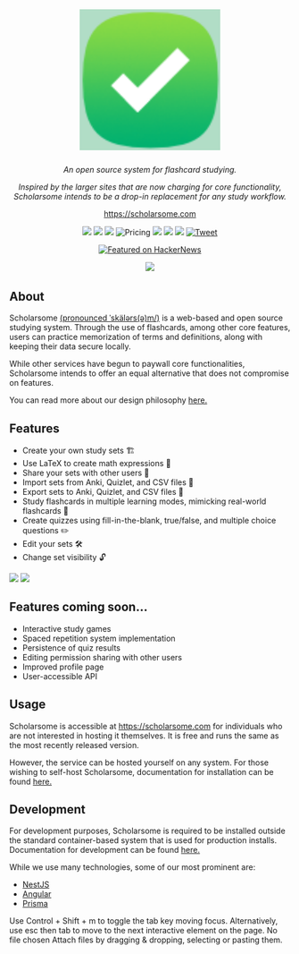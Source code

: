
## <p align="center"><img src="https://github.com/KhaDang/derdiedaslerne/blob/master/images/right.png" height="50%" width="50%"></p>

<div align="center">

*An open source system for flashcard studying.*

*Inspired by the larger sites that are now charging for core functionality, Scholarsome intends to be a drop-in replacement for any study workflow.*

https://scholarsome.com

<a href="https://discord.gg/hRgVvc5MKf">![](https://img.shields.io/badge/-Join%20our%20Discord-white?logo=Discord&logoColor=blue)</a>
<a href="https://github.com/hwgilbert16/scholarsome/blob/develop/LICENSE">![](https://img.shields.io/github/license/hwgilbert16/scholarsome?color=blue)</a>
<a href="https://github.com/hwgilbert16/scholarsome/issues?q=is%3Aissue+is%3Aopen+label%3A%22good+first+issue%22">![](https://img.shields.io/badge/contributions-welcome-orange)</a>
<img src="https://img.shields.io/badge/price-free-brightgreen" alt="Pricing">
<a href="https://github.com/hwgilbert16/scholarsome/issues">![](https://img.shields.io/github/issues/hwgilbert16/scholarsome)</a>
<a href="https://www.contributor-covenant.org/version/2/1/code_of_conduct.html "><img src="https://img.shields.io/badge/Contributor%20Covenant-2.1-purple" /></a>
<a href="https://github.com/hwgilbert16/scholarsome/stargazers">![](https://img.shields.io/github/stars/hwgilbert16/scholarsome)</a>
[![Tweet](https://img.shields.io/twitter/url/http/shields.io.svg?style=social)](https://twitter.com/intent/tweet?text=Stop%20using%20clunky%2C%20proprietary%20flashcard%20software%20-%20instead%2C%20use%20the%20open%20source%20alternative%3A%20Scholarsome&url=https://github.com/hwgilbert16/scholarsome&hashtags=bootstrap,nestjs,angular,developers)

</div>

<p align="center">
<a href="https://news.ycombinator.com/item?id=36454783" target="_blank"><img height=53 src="https://hackerbadge.now.sh/api?id=36454783&type=orange" alt="Featured on HackerNews"></a>
</p>

<p align="center">
<img src="apps/docs/static/img/homepage.png">
</p>

## About

Scholarsome <a href="http://ipa-reader.xyz/?text=%CB%88sk%C3%A4l%C9%99rs(%C9%99)m%2F">(pronounced ˈskälərs(ə)m/)</a> is a web-based and open source studying system. Through the use of flashcards, among other core features, users can practice memorization of terms and definitions, along with keeping their data secure locally.

While other services have begun to paywall core functionalities, Scholarsome intends to offer an equal alternative that does not compromise on features.

You can read more about our design philosophy <a href="https://github.com/hwgilbert16/scholarsome#design-philosophy">here.</a>

## Features

- Create your own study sets 🏗️
- Use LaTeX to create math expressions 📐
- Share your sets with other users 🤝
- Import sets from Anki, Quizlet, and CSV files 🔼
- Export sets to Anki, Quizlet, and CSV files 🔽
- Study flashcards in multiple learning modes, mimicking real-world flashcards 📖
- Create quizzes using fill-in-the-blank, true/false, and multiple choice questions ✏️
- Edit your sets 🛠️
- Change set visibility 🔓

<img src="https://s13.gifyu.com/images/S0cB1.gif" width="50%">
<img src="https://s13.gifyu.com/images/S0cBD.gif" width="50%">

## Features coming soon...

- Interactive study games
- Spaced repetition system implementation
- Persistence of quiz results
- Editing permission sharing with other users
- Improved profile page
- User-accessible API

## Usage

Scholarsome is accessible at https://scholarsome.com for individuals who are not interested in hosting it themselves. It is free and runs the same as the most recently released version.

However, the service can be hosted yourself on any system. For those wishing to self-host Scholarsome, documentation for installation can be found <a href="https://scholarsome.com/handbook/installation/prerequisites">here.</a>

## Development

For development purposes, Scholarsome is required to be installed outside the standard container-based system that is used for production installs. Documentation for development can be found <a href="https://scholarsome.com/handbook/development/development-guide">here.</a>

While we use many technologies, some of our most prominent are:

- <a href="https://nestjs.com/">NestJS</a>
- <a href="https://angular.io/">Angular</a>
- <a href="https://www.prisma.io/">Prisma</a>

Use Control + Shift + m to toggle the tab key moving focus. Alternatively, use esc then tab to move to the next interactive element on the page.
No file chosen
Attach files by dragging & dropping, selecting or pasting them.
